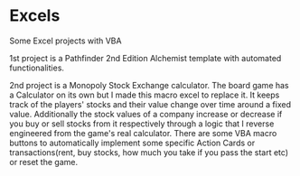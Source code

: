 # Excels
Some Excel projects with VBA

1st project is a Pathfinder 2nd Edition Alchemist template with automated functionalities.

2nd project is a Monopoly Stock Exchange calculator. The board game has a Calculator on its own but I made this macro excel to replace it. It keeps track of the players' stocks and their value change over time around a fixed value. Additionally the stock values of a company increase or decrease if you buy or sell stocks from it respectively through a logic that I reverse engineered from the game's real calculator. There are some VBA macro buttons to automatically implement some specific Action Cards or transactions(rent, buy stocks, how much you take if you pass the start etc) or reset the game.
